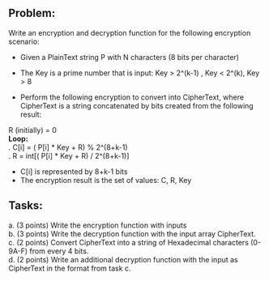 
## Problem:  

Write an encryption and decryption function for the following encryption scenario:

- Given a PlainText string P with N characters (8 bits per character)
- The Key is a prime number that is input: Key > 2^(k-1) , Key < 2^(k), Key > 8

- Perform the following encryption to convert into CipherText, where CipherText is a string concatenated by bits created from the following result:

R (initially) = 0  
**Loop:**   
. C[i] = ( P[i] * Key  + R) % 2^(8+k-1)    
. R = int[( P[i] * Key  + R) / 2^(8+k-1)]   

- C[i] is represented by 8+k-1 bits   
- The encryption result is the set of values: C, R, Key

## Tasks:
a. (3 points) Write the encryption function with inputs   
b. (3 points) Write the decryption function with the input array CipherText.  
c. (2 points) Convert CipherText into a string of Hexadecimal characters (0-9A-F) from every 4 bits.  
d. (2 points) Write an additional decryption function with the input as CipherText in the format from task c.  
